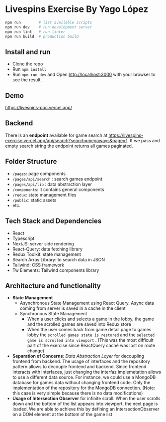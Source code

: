 # Livespins Exercise By Yago López

```bash
npm run        # list available scripts
npm run dev    # run development server
npm run lint   # run linter
npm run build  # production build
```

## Install and run

- Clone the repo
- Run `npm install`
- Run `npm run dev` and Open [http://localhost:3000](http://localhost:3000) with your browser to see the result.

## Demo

https://livespins-poc.vercel.app/

## Backend

There is an **endpoint** available for game search at https://livespins-exercise.vercel.app/api/search?search=megaways&page=1. If we pass and empty search string the endpoint returns all games paginated.

## Folder Structure

- `/pages`: page components
- `/pages/api/search` : search games endpoint
- `/pages/api/lib` : data abstraction layer
- `/components`: it contains general components
- `/redux`: state management files
- `/public`: static assets
- etc.

## Tech Stack and Dependencies

- React
- Typescript
- NextJS: server side rendering
- React-Query: data fetching library
- Redux Toolkit: state management
- Search Array Library: to search data in JSON
- Tailwind: CSS framework
- Tw Elements: Tailwind components library

## Architecture and functionality

- **State Management**
  - Asynchronous State Management using React Query. Async data coming from server is saved in a cache in the client
  - Synchronous State Management
    - When a user clicks and selects a game in the lobby, the game and the scrolled games are saved into Redux store
    - When the user comes back from game detail page to games lobby the `scrolled games state is restored` and the `selected game is scrolled into viewport` . (This was the most difficult part of the exercise since ReactQuery caché was lost on route change)
- **Separation of Concerns**: *Data Abstraction Layer* for decoupling frontend from backend. The usage of interfaces and the repository pattern allows to decouple frontend and backend. Since frontend interacts with interfaces, just changing the interfaz implemetation allows to use a different data source. For instance, we could use a MongoDB database for games data without changing frontend code. Only the implementation of the repository for the MongoDB connection. (Note: this case is very simple because there is no data modifications)
- **Usage of Intersection Observer** for infinite scroll. When the user scrolls down and the bottom of the list appears into viewport, the next page is loaded. We are able to achieve this by defining an IntersectionObserver on a DOM element at the bottom of the game list
